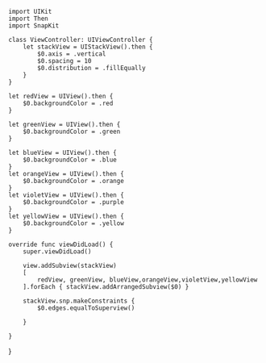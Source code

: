     import UIKit
    import Then
    import SnapKit
    
    class ViewController: UIViewController {
        let stackView = UIStackView().then {
            $0.axis = .vertical
            $0.spacing = 10
            $0.distribution = .fillEqually
        }
    }
    
    let redView = UIView().then {
        $0.backgroundColor = .red
    }
    
    let greenView = UIView().then {
        $0.backgroundColor = .green
    }
    
    let blueView = UIView().then {
        $0.backgroundColor = .blue
    }
    let orangeView = UIView().then {
        $0.backgroundColor = .orange
    }
    let violetView = UIView().then {
        $0.backgroundColor = .purple
    }
    let yellowView = UIView().then {
        $0.backgroundColor = .yellow
    }
    
    override func viewDidLoad() {
        super.viewDidLoad()
      
        view.addSubview(stackView)
        [
            redView, greenView, blueView,orangeView,violetView,yellowView
        ].forEach { stackView.addArrangedSubview($0) }
        
        stackView.snp.makeConstraints {
            $0.edges.equalToSuperview()
            
        }
        
    }

}